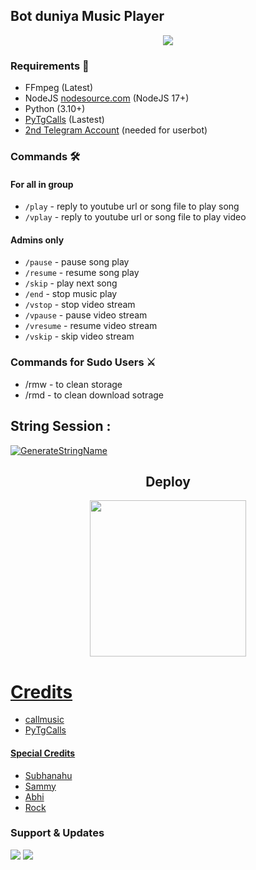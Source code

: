 <h2 align="centre">Bot duniya Music Player</h2>

<p align="center">
  <img src="https://telegra.ph/file/55202a2a5dd038bdbebea.jpg">
</p>

<h3>Requirements 📝</h3>

- FFmpeg (Latest)
- NodeJS [nodesource.com](https://nodesource.com/) (NodeJS 17+)
- Python (3.10+)
- [PyTgCalls](https://github.com/pytgcalls/pytgcalls) (Lastest)
- [2nd Telegram Account](https://telegram.org/blog/themes-accounts#multiple-accounts) (needed for userbot)

### Commands 🛠
#### For all in group
- `/play` - reply to youtube url or song file to play song
- `/vplay` - reply to youtube url or song file to play video
#### Admins only
- `/pause` - pause song play
- `/resume` - resume song play
- `/skip` - play next song
- `/end` - stop music play
- `/vstop` - stop video stream
- `/vpause` - pause video stream
- `/vresume` - resume video stream
- `/vskip` - skip video stream

### Commands for Sudo Users ⚔️
- /rmw - to clean storage
- /rmd - to clean download sotrage

## String Session :
[![GenerateStringName](https://img.shields.io/badge/repl.it-generateStringName-white)](https://t.me/Decode_String_bot)


<h2 align="center">
   Deploy
</h2>

<p align="center">
<a href="https://dashboard.heroku.com/new?template=https://github.com/Fawziiu/RaiChu-music"><img src="https://img.shields.io/badge/Deploy%20To%20Heroku-blueviolet?style=for-the-badge&logo=heroku" width="250""/</a>  

# Credits
- callmusic 
- PyTgCalls

#### Special Credits
- [Subhanahu](https://t.me/Shubhanshutya)
- [Sammy](https://t.me/OpFriDay)
- [Abhi](https://t.me/VEXERA_MUSICS)
- [Rock](https://t.me/ROCKSTAR_XDD)

### Support & Updates 
<a href="https://t.me/PmPermit"><img src="https://img.shields.io/badge/Join-Group%20Support-red.svg?style=for-the-badge&logo=Telegram"></a> <a href="https://t.me/BotDuniya"><img src="https://img.shields.io/badge/Join-Updates%20Channel-white.svg?style=for-the-badge&logo=Telegram"></a>
